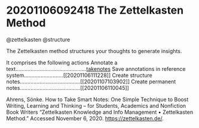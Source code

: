 # 20201106092418 The Zettelkasten Method
@zettelkasten @structure

The Zettelkasten method structures your thoughts to generate
insights.

It comprises the following actions
Annotate a text...............................................[takenotes](takenotes.md)
Save annotations in reference system..........................[[20201106111228]]
Create structure notes........................................[[20201107103902]]
Create permanent notes........................................[[20201106110045]]

Ahrens, Sönke. How to Take Smart Notes: One Simple Technique to Boost Writing,
    Learning and Thinking – for Students, Academics and Nonfiction Book Writers
“Zettelkasten Knowledge and Info Management • Zettelkasten Method.”
    Accessed November 6, 2020. https://zettelkasten.de/.
